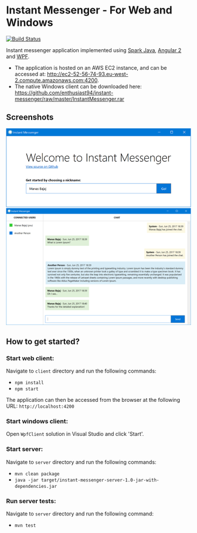 # Instant Messenger - For Web and Windows
[![Build Status](https://travis-ci.org/enthusiast94/instant-messenger.svg?branch=master)](https://travis-ci.org/enthusiast94/instant-messenger)

Instant messenger application implemented using [Spark Java](http://sparkjava.com/), [Angular 2](https://angular.io/) and [WPF](https://docs.microsoft.com/en-us/dotnet/framework/wpf/). 
- The application is hosted on an AWS EC2 instance, and can be accessed at: http://ec2-52-56-74-93.eu-west-2.compute.amazonaws.com:4200.
- The native Windows client can be downloaded here: https://github.com/enthusiast94/instant-messenger/raw/master/InstantMessenger.rar

## Screenshots
<p>
  <img src="https://github.com/enthusiast94/instant-messenger/blob/master/screenshots/2.png" width="650"/>
  <img src="https://github.com/enthusiast94/instant-messenger/blob/master/screenshots/1.png"/>
</p>

## How to get started?
### Start web client: 
Navigate to `client` directory and run the following commands:
- `npm install`
- `npm start`

The application can then be accessed from the browser at the following URL: 
`http://localhost:4200` 

### Start windows client:
Open `WpfClient` solution in Visual Studio and click 'Start'.

### Start server:
Navigate to `server` directory and run the following commands: 
- `mvn clean package`
- `java -jar target/instant-messenger-server-1.0-jar-with-dependencies.jar`

### Run server tests:
Navigate to `server` directory and run the following command:
- `mvn test`
